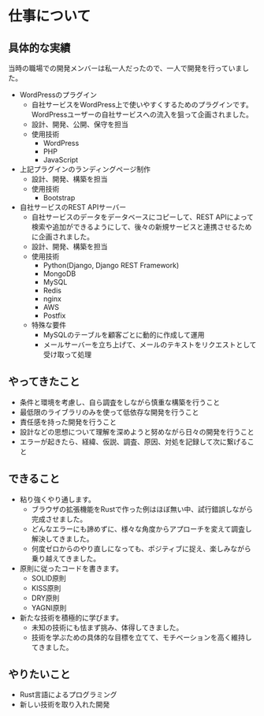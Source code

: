 # 仕事について

## 具体的な実績
当時の職場での開発メンバーは私一人だったので、一人で開発を行っていました。
- WordPressのプラグイン
    - 自社サービスをWordPress上で使いやすくするためのプラグインです。WordPressユーザーの自社サービスへの流入を狙って企画されました。
    - 設計、開発、公開、保守を担当
    - 使用技術
        - WordPress
        - PHP
        - JavaScript
- 上記プラグインのランディングページ制作
    - 設計、開発、構築を担当
    - 使用技術
        - Bootstrap
- 自社サービスのREST APIサーバー
    - 自社サービスのデータをデータベースにコピーして、REST APIによって検索や追加ができるようにして、後々の新規サービスと連携させるために企画されました。
    - 設計、開発、構築を担当
    - 使用技術
        - Python(Django, Django REST Framework)
        - MongoDB
        - MySQL
        - Redis
        - nginx
        - AWS
        - Postfix
    - 特殊な要件
        - MySQLのテーブルを顧客ごとに動的に作成して運用
        - メールサーバーを立ち上げて、メールのテキストをリクエストとして受け取って処理

## やってきたこと
- 条件と環境を考慮し、自ら調査をしながら慎重な構築を行うこと
- 最低限のライブラリのみを使って低依存な開発を行うこと
- 責任感を持った開発を行うこと
- 設計などの思想について理解を深めようと努めながら日々の開発を行うこと
- エラーが起きたら、経緯、仮説、調査、原因、対処を記録して次に繋げること

## できること
- 粘り強くやり通します。
    - ブラウザの拡張機能をRustで作った例はほぼ無い中、試行錯誤しながら完成させました。
    - どんなエラーにも諦めずに、様々な角度からアプローチを変えて調査し解決してきました。
    - 何度ゼロからのやり直しになっても、ポジティブに捉え、楽しみながら乗り越えてきました。
- 原則に従ったコードを書きます。
    - SOLID原則
    - KISS原則
    - DRY原則
    - YAGNI原則
- 新たな技術を積極的に学びます。
    - 未知の技術にも怯まず挑み、体得してきました。
    - 技術を学ぶための具体的な目標を立てて、モチベーションを高く維持してきました。

## やりたいこと
- Rust言語によるプログラミング
- 新しい技術を取り入れた開発
